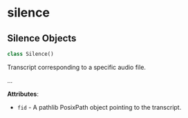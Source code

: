 <a id="silence"></a>

# silence

<a id="silence.Silence"></a>

## Silence Objects

```python
class Silence()
```

Transcript corresponding to a specific audio file.

...

**Attributes**:

- `fid` - A pathlib PosixPath object pointing to the transcript.

